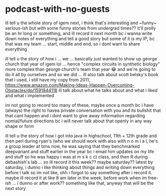 # podcast-with-no-guests

ill tell u the whole story of igem next, i think that's interesting and ~funny~ serious-ish but with some funny stories from undergrad times?? it'll prolly be an hr long or something, and ill record it next month bc i wanna write down notes of everything and tell a good story but some of it is my IP, bc that was my team ... start, middle and end, so i dont want to share everything 

ill tell u the story of how i ... we ... basically just wanted to show up george church that year of igem lol ... hence "complex circuits in synthetic biology" more complex than george church's team that year 😂 and we're going to do it all by ourselves and so we did ... ill also talk about scott belsky's book that i used, i still have my copy from 2011, https://www.amazon.com/Making-Ideas-Happen-Overcoming-Obstacles/dp/1591844118 ill talk about what he talks about and what i liked and what i implemented

im not going to record too many of these, maybe once a month bc i have (always) the right to havea private conversation with you and its bullshit that that cant happen and i dont want to give away information regarding nomial/future directions bc i will never talk about that openly in any way shape or form

ill tell u the story of how i got into java in highschool, 11th + 12th grade and then perl during ryan's (who we should work with also with n o m i a l, he's a group leader at bms now, he was saying that they benchmarked deepvariant and stuff earlier in the year bc i email him updates on my life and stuff so he was happy i was at m s k c c) class, and then R during debashish's lab ... so ill record it this week?? maybe saturday?? latest by saturday, i dunno i like thinking about things and writing down everything before i talk so im not like, ohh i forgot to say something after i record it. maybe ill record it at like 8 am later in the week, before work when im free-ish ... i dunno or after work?? something like that, anyway that will be the next story
